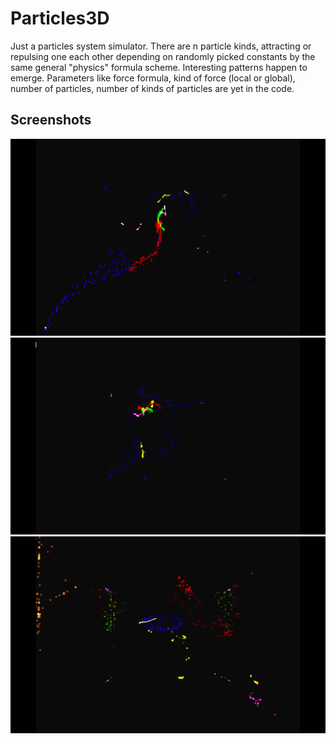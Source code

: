 # Particles3D

Just a particles system simulator. There are n particle kinds, attracting or repulsing one each other depending
on randomly picked constants by the same general "physics" formula scheme. Interesting patterns happen to emerge.
Parameters like force formula, kind of force (local or global), number of particles, number of kinds of particles are yet in the code.

## Screenshots
![first](screenshots/1.png)
![second](screenshots/2.png)
![third](screenshots/3.png)
